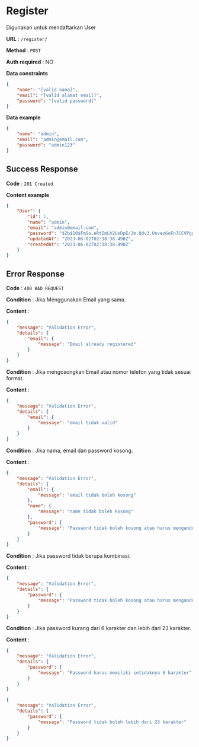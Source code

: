 # Register

Digunakan untuk mendaftarkan User

**URL** : `/register/`

**Method** : `POST`

**Auth required** : NO

**Data constraints**

```json
{
    "name": "[valid nama]",
    "email": "[valid alamat email]",
    "password": "[valid password]"
}
```

**Data example**

```json
{
    "name": "admin",
    "email": "admin@email.com",
    "password": "admin123"
}
```

## Success Response

**Code** : `201 Created`

**Content example**

```json
{
    "User": {
        "id": 1,
        "name": "admin",
        "email": "admin@email.com",
        "password": "$2b$10$FmSo.eRtImLh2UsDpE/Jm.Qdv3.Unvez6oFn7CCVPggRd423eOE2m",
        "updatedAt": "2023-06-02T02:38:38.490Z",
        "createdAt": "2023-06-02T02:38:38.490Z"
    }
}
```

## Error Response

**Code** : `400 BAD REQUEST`

**Condition** : Jika Menggunakan Email yang sama.

**Content** :

```json
{
    "message": "Validation Error",
    "details": {
        "email": {
            "message": "Email already registered"
        }
    }
}
```

**Condition** : Jika mengosongkan Email atau nomor telefon yang tidak sesuai format.

**Content** :
```json
{
    "message": "Validation Error",
    "details": {
        "email": {
            "message": "email tidak valid"
        }
    }
}
```

**Condition** : Jika nama, email dan password kosong.

**Content** :
```json
{
    "message": "Validation Error",
    "details": {
        "email": {
            "message": "email tidak boleh kosong"
        },
        "name": {
            "message": "name tidak boleh kosong"
        },
        "password": {
            "message": "Password tidak boleh kosong atau harus mengandung kombinasi huruf dan angka"
        }
    }
}
```

**Condition** : Jika password tidak berupa kombinasi.

**Content** :
```json
{
    "message": "Validation Error",
    "details": {
        "password": {
            "message": "Password tidak boleh kosong atau harus mengandung kombinasi huruf dan angka"
        }
    }
}
```

**Condition** : Jika password kurang dari 6 karakter dan lebih dari 23 karakter.

**Content** :
```json
{
    "message": "Validation Error",
    "details": {
        "password": {
            "message": "Password harus memiliki setidaknya 6 karakter"
        }
    }
}
```
```json
{
    "message": "Validation Error",
    "details": {
        "password": {
            "message": "Password tidak boleh lebih dari 23 karakter"
        }
    }
}
```
